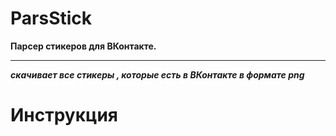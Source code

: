 # ParsStick
**Парсер стикеров для ВКонтакте.**
***
***скачивает все стикеры , которые есть в ВКонтакте в формате png***
# Инструкция
   
